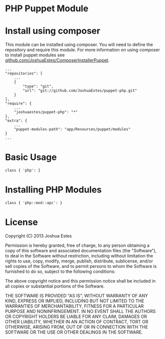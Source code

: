# PHP Puppet Module

# Install using composer

This module can be installed using composer. You will need to define the
repository and require this module. For more information on using composer
to install puppet modules see [github.com/JoshuaEstes/ComposerInstallerPuppet](https://github.com/JoshuaEstes/ComposerInstallerPuppet).

    ...
    "repositories": [
        ...
        {
            "type": "git",
            "url": "git://github.com/JoshuaEstes/puppet-php.git"
        }
    ],
    "require": {
        ...
        "joshuaestes/puppet-php": "*"
    },
    "extra": {
        ...
        "puppet-modules-path": "app/Resources/puppet/modules"
    }
    ...

# Basic Usage

    class { 'php': }

# Installing PHP Modules

    class { 'php::mod::apc': }

# License

Copyright (C) 2013 Joshua Estes

Permission is hereby granted, free of charge, to any person obtaining a copy of
this software and associated documentation files (the "Software"), to deal in
the Software without restriction, including without limitation the rights to
use, copy, modify, merge, publish, distribute, sublicense, and/or sell copies
of the Software, and to permit persons to whom the Software is furnished to do
so, subject to the following conditions:

The above copyright notice and this permission notice shall be included in all
copies or substantial portions of the Software.

THE SOFTWARE IS PROVIDED "AS IS", WITHOUT WARRANTY OF ANY KIND, EXPRESS OR
IMPLIED, INCLUDING BUT NOT LIMITED TO THE WARRANTIES OF MERCHANTABILITY,
FITNESS FOR A PARTICULAR PURPOSE AND NONINFRINGEMENT. IN NO EVENT SHALL THE
AUTHORS OR COPYRIGHT HOLDERS BE LIABLE FOR ANY CLAIM, DAMAGES OR OTHER
LIABILITY, WHETHER IN AN ACTION OF CONTRACT, TORT OR OTHERWISE, ARISING
FROM, OUT OF OR IN CONNECTION WITH THE SOFTWARE OR THE USE OR OTHER
DEALINGS IN THE SOFTWARE.
